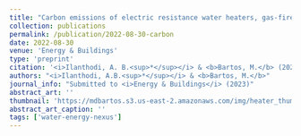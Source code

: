 ```yaml
---
title: "Carbon emissions of electric resistance water heaters, gas-fired boilers, and heat pumps for multi-unit residential buildings under real-world hot water demands"
collection: publications
permalink: /publication/2022-08-30-carbon
date: 2022-08-30
venue: 'Energy & Buildings'
type: 'preprint'
citation: '<i>Ilanthodi, A. B.<sup>*</sup></i> & <b>Bartos, M.</b> (2023). Carbon emissions of electric resistance water heaters, gas-fired boilers, and heat pumps for multi-unit residential buildings under real-world hot water demands (submitted to <i>Energy & Buildings</i>).'
authors: "<i>Ilanthodi, A.B.<sup>*</sup></i> & <b>Bartos, M.</b>"
journal_info: "Submitted to <i>Energy & Buildings</i> (2023)"
abstract_art: ''
thumbnail: 'https://mdbartos.s3.us-east-2.amazonaws.com/img/heater_thumb.png'
abstract_art_caption: ''
tags: ['water-energy-nexus']
---
```


